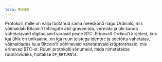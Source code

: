 ```yaml
---
term: RUNES
---
```


Protokoll, mille on välja töötanud sama meeskond nagu Ordinals, mis võimaldab Bitcoin'i tehingute abil graveerida, vermida ja üle kanda vahetatavaid digitaalseid varasid peale BTC. Erinevalt Ordinal'i kirjetest, kus iga ühik on unikaalne, on iga ruun teistega identne ja seetõttu vahetatav, võimaldades luua Bitcoin'il põhinevaid vahetatavaid krüptorahasid, mis erinevad BTC-st. Ruuni protokolli sõnumeid, mida nimetatakse ruunikivideks, hoitakse `OP_RETURN`'is.